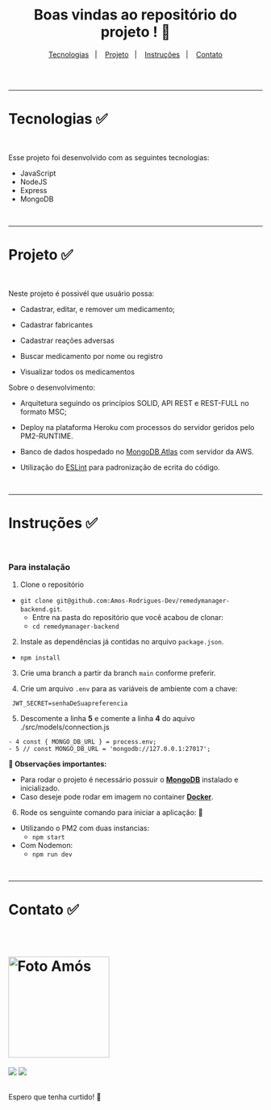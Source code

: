 <div align="center">
  <h1>
    Boas vindas ao repositório do projeto ! 🚀
  </h1>
</div>

<p align="center">
  <a href="#tecnologias">Tecnologias</a>&nbsp;&nbsp;&nbsp;|&nbsp;&nbsp;&nbsp;
  <a href="#projeto">Projeto</a>&nbsp;&nbsp;&nbsp;|&nbsp;&nbsp;&nbsp;
  <a href="#instruções">Instruções</a>&nbsp;&nbsp;&nbsp;|&nbsp;&nbsp;&nbsp;
  <a href="#contato">Contato</a>
</p>

<br>

<br>

---

<h1 id="tecnologias">Tecnologias ✅</h1>

<br>

Esse projeto foi desenvolvido com as seguintes tecnologias:

- JavaScript
- NodeJS
- Express
- MongoDB

<br>

---

<h1 id="projeto">Projeto ✅</h1>

<br>

Neste projeto é possivél que usuário possa:

- Cadastrar, editar, e remover um medicamento;

- Cadastrar fabricantes

- Cadastrar reações adversas

- Buscar medicamento por nome ou registro

- Visualizar todos os medicamentos

Sobre o desenvolvimento:

- Arquitetura seguindo os princípios SOLID, API REST e REST-FULL no formato MSC;

- Deploy na plataforma Heroku com processos do servidor geridos pelo PM2-RUNTIME.

- Banco de dados hospedado no [MongoDB Atlas](https://www.mongodb.com/) com servidor da AWS.

- Utilização do [ESLint](https://eslint.org/) para padronização de ecrita do código.

<br>

---

<h1 id="instruções">Instruções ✅</h1>

<br>

### Para instalação

1. Clone o repositório

- `git clone git@github.com:Amos-Rodrigues-Dev/remedymanager-backend.git`.
  - Entre na pasta do repositório que você acabou de clonar:
  - `cd remedymanager-backend`

2. Instale as dependências já contidas no arquivo `package.json`.

- `npm install`

3. Crie uma branch a partir da branch `main` conforme preferir.

4. Crie um arquivo `.env` para as variáveis de ambiente com a chave:

```ENV
 JWT_SECRET=senhaDeSuapreferencia
```

5. Descomente a linha **5** e comente a linha **4** do aquivo ./src/models/connection.js

```JS
- 4 const { MONGO_DB_URL } = process.env;
- 5 // const MONGO_DB_URL = 'mongodb://127.0.0.1:27017';
```

**👀 Observações importantes:**

- Para rodar o projeto é necessário possuir o [**MongoDB**](https://docs.mongodb.com/manual/tutorial/install-mongodb-on-ubuntu/) instalado e inicializado.
- Caso deseje pode rodar em imagem no container [**Docker**](https://docs.docker.com/engine/install/ubuntu/#os-requirements).

6. Rode os senguinte comando para iniciar a aplicação: 🎲

- Utilizando o PM2 com duas instancias:
  - `npm start`
- Com Nodemon:
  - `npm run dev`

<br>

---

<h1 id="contato">Contato ✅</h1>

<br>

<h1>
  <img alt="Foto Amós" title="Foto Amós" src="https://avatars.githubusercontent.com/u/73254602?v=4" width="200px"  />
</h1>

<div> 
  <a href = "mailto:amos.adm.rh@gmail.com"><img src="https://img.shields.io/badge/-Gmail-%23333?style=for-the-badge&logo=gmail&logoColor=white" target="_blank"></a>
  <a href="https://www.linkedin.com/in/amos-rodrigues-dev" target="_blank"><img src="https://img.shields.io/badge/-LinkedIn-%230077B5?style=for-the-badge&logo=linkedin&logoColor=white" target="_blank"></a> 
</div>

<br>

Espero que tenha curtido! 💜
